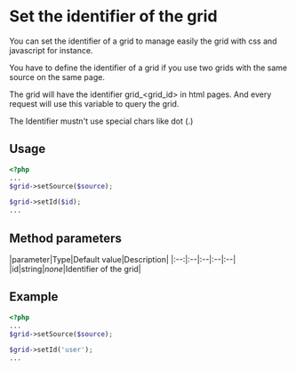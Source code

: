 Set the identifier of the grid
==============================

You can set the identifier of a grid to manage easily the grid with css and javascript for instance.

You have to define the identifier of a grid if you use two grids with the same source on the same page.

The grid will have the identifier grid_<grid_id> in html pages. And every request will use this variable to query the grid.

The Identifier mustn't use special chars like dot (.)

## Usage

```php
<?php
...
$grid->setSource($source);

$grid->setId($id);
...
```
## Method parameters

|parameter|Type|Default value|Description|
|:--:|:--|:--|:--|:--|
|id|string|_none_|Identifier of the grid|

## Example

```php
<?php
...
$grid->setSource($source);

$grid->setId('user');
...
```